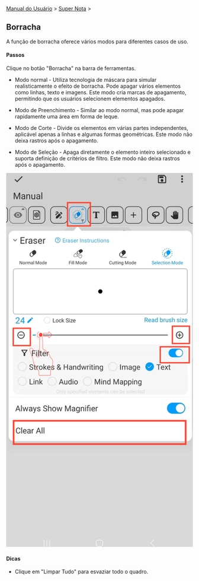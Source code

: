 [Manual do Usuário](/dragonnest/drawnote/manual/pt) > [Super Nota](/dragonnest/drawnote/manual/pt/super_note) >

Borracha
---
A função de borracha oferece vários modos para diferentes casos de uso.
#### Passos

Clique no botão "Borracha" na barra de ferramentas.

- Modo normal - Utiliza tecnologia de máscara para simular realisticamente o efeito de borracha. Pode apagar vários elementos como linhas, texto e imagens. Este modo cria marcas de apagamento, permitindo que os usuários selecionem elementos apagados.


- Modo de Preenchimento - Similar ao modo normal, mas pode apagar rapidamente uma área em forma de leque.


- Modo de Corte - Divide os elementos em várias partes independentes, aplicável apenas a linhas e algumas formas geométricas. Este modo não deixa rastros após o apagamento.


- Modo de Seleção - Apaga diretamente o elemento inteiro selecionado e suporta definição de critérios de filtro. Este modo não deixa rastros após o apagamento.

![](imgs/eraser.png)

#### Dicas
- Clique em "Limpar Tudo" para esvaziar todo o quadro.